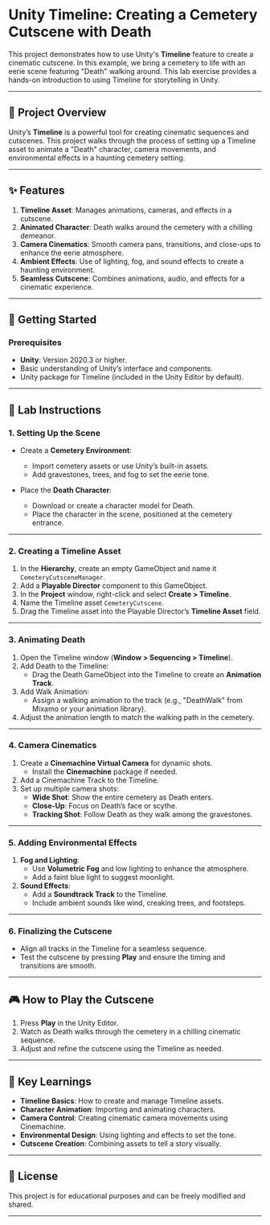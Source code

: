 # **Unity Timeline: Creating a Cemetery Cutscene with Death**  

This project demonstrates how to use Unity's **Timeline** feature to create a cinematic cutscene. In this example, we bring a cemetery to life with an eerie scene featuring "Death" walking around. This lab exercise provides a hands-on introduction to using Timeline for storytelling in Unity.  

---

## 🎯 **Project Overview**  

Unity’s **Timeline** is a powerful tool for creating cinematic sequences and cutscenes. This project walks through the process of setting up a Timeline asset to animate a "Death" character, camera movements, and environmental effects in a haunting cemetery setting.  

---

## ✨ **Features**  

1. **Timeline Asset**: Manages animations, cameras, and effects in a cutscene.  
2. **Animated Character**: Death walks around the cemetery with a chilling demeanor.  
3. **Camera Cinematics**: Smooth camera pans, transitions, and close-ups to enhance the eerie atmosphere.  
4. **Ambient Effects**: Use of lighting, fog, and sound effects to create a haunting environment.  
5. **Seamless Cutscene**: Combines animations, audio, and effects for a cinematic experience.  

---

## 🚀 **Getting Started**  

### **Prerequisites**  
- **Unity**: Version 2020.3 or higher.  
- Basic understanding of Unity’s interface and components.  
- Unity package for Timeline (included in the Unity Editor by default).  

---

## 📜 **Lab Instructions**  

### 1. **Setting Up the Scene**  
- Create a **Cemetery Environment**:  
  - Import cemetery assets or use Unity’s built-in assets.  
  - Add gravestones, trees, and fog to set the eerie tone.  

- Place the **Death Character**:  
  - Download or create a character model for Death.  
  - Place the character in the scene, positioned at the cemetery entrance.  

---

### 2. **Creating a Timeline Asset**  
1. In the **Hierarchy**, create an empty GameObject and name it `CemeteryCutsceneManager`.  
2. Add a **Playable Director** component to this GameObject.  
3. In the **Project** window, right-click and select **Create > Timeline**.  
4. Name the Timeline asset `CemeteryCutscene`.  
5. Drag the Timeline asset into the Playable Director’s **Timeline Asset** field.  

---

### 3. **Animating Death**  
1. Open the Timeline window (**Window > Sequencing > Timeline**).  
2. Add Death to the Timeline:  
   - Drag the Death GameObject into the Timeline to create an **Animation Track**.  
3. Add Walk Animation:  
   - Assign a walking animation to the track (e.g., "DeathWalk" from Mixamo or your animation library).  
4. Adjust the animation length to match the walking path in the cemetery.  

---

### 4. **Camera Cinematics**  
1. Create a **Cinemachine Virtual Camera** for dynamic shots.  
   - Install the **Cinemachine** package if needed.  
2. Add a Cinemachine Track to the Timeline.  
3. Set up multiple camera shots:  
   - **Wide Shot**: Show the entire cemetery as Death enters.  
   - **Close-Up**: Focus on Death’s face or scythe.  
   - **Tracking Shot**: Follow Death as they walk among the gravestones.  

---

### 5. **Adding Environmental Effects**  
1. **Fog and Lighting**:  
   - Use **Volumetric Fog** and low lighting to enhance the atmosphere.  
   - Add a faint blue light to suggest moonlight.  
2. **Sound Effects**:  
   - Add a **Soundtrack Track** to the Timeline.  
   - Include ambient sounds like wind, creaking trees, and footsteps.  

---

### 6. **Finalizing the Cutscene**  
- Align all tracks in the Timeline for a seamless sequence.  
- Test the cutscene by pressing **Play** and ensure the timing and transitions are smooth.  

---

## 🎮 **How to Play the Cutscene**  
1. Press **Play** in the Unity Editor.  
2. Watch as Death walks through the cemetery in a chilling cinematic sequence.  
3. Adjust and refine the cutscene using the Timeline as needed.  

---

## 🔮 **Key Learnings**  
- **Timeline Basics**: How to create and manage Timeline assets.  
- **Character Animation**: Importing and animating characters.  
- **Camera Control**: Creating cinematic camera movements using Cinemachine.  
- **Environmental Design**: Using lighting and effects to set the tone.  
- **Cutscene Creation**: Combining assets to tell a story visually.  

---

## 📜 **License**  
This project is for educational purposes and can be freely modified and shared.  

---
